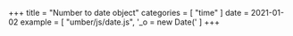 +++
title = "Number to date object"
categories = [ "time" ]
date = 2021-01-02
example = [
   "umber/js/date.js", '_o = new Date('
]
+++
